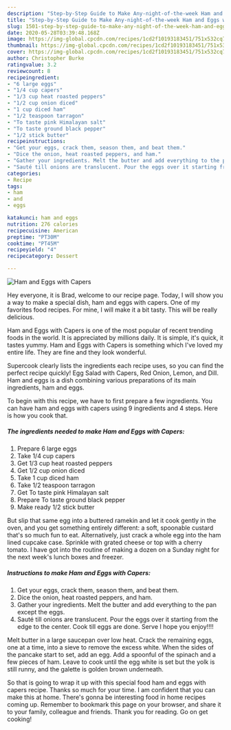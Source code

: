 ```yaml
---
description: "Step-by-Step Guide to Make Any-night-of-the-week Ham and Eggs with Capers"
title: "Step-by-Step Guide to Make Any-night-of-the-week Ham and Eggs with Capers"
slug: 1501-step-by-step-guide-to-make-any-night-of-the-week-ham-and-eggs-with-capers
date: 2020-05-28T03:39:48.168Z
image: https://img-global.cpcdn.com/recipes/1cd2f10193183451/751x532cq70/ham-and-eggs-with-capers-recipe-main-photo.jpg
thumbnail: https://img-global.cpcdn.com/recipes/1cd2f10193183451/751x532cq70/ham-and-eggs-with-capers-recipe-main-photo.jpg
cover: https://img-global.cpcdn.com/recipes/1cd2f10193183451/751x532cq70/ham-and-eggs-with-capers-recipe-main-photo.jpg
author: Christopher Burke
ratingvalue: 3.2
reviewcount: 8
recipeingredient:
- "6 large eggs"
- "1/4 cup capers"
- "1/3 cup heat roasted peppers"
- "1/2 cup onion diced"
- "1 cup diced ham"
- "1/2 teaspoon tarragon"
- "To taste pink Himalayan salt"
- "To taste ground black pepper"
- "1/2 stick butter"
recipeinstructions:
- "Get your eggs, crack them, season them, and beat them."
- "Dice the onion, heat roasted peppers, and ham."
- "Gather your ingredients. Melt the butter and add everything to the pan except the eggs."
- "Sauté till onions are translucent. Pour the eggs over it starting from the edge to the center. Cook till eggs are done. Serve I hope you enjoy!!!!"
categories:
- Recipe
tags:
- ham
- and
- eggs

katakunci: ham and eggs 
nutrition: 276 calories
recipecuisine: American
preptime: "PT30M"
cooktime: "PT45M"
recipeyield: "4"
recipecategory: Dessert

---
```



![Ham and Eggs with Capers](https://img-global.cpcdn.com/recipes/1cd2f10193183451/751x532cq70/ham-and-eggs-with-capers-recipe-main-photo.jpg)

Hey everyone, it is Brad, welcome to our recipe page. Today, I will show you a way to make a special dish, ham and eggs with capers. One of my favorites food recipes. For mine, I will make it a bit tasty. This will be really delicious.

Ham and Eggs with Capers is one of the most popular of recent trending foods in the world. It is appreciated by millions daily. It is simple, it's quick, it tastes yummy. Ham and Eggs with Capers is something which I've loved my entire life. They are fine and they look wonderful.

Supercook clearly lists the ingredients each recipe uses, so you can find the perfect recipe quickly! Egg Salad with Capers, Red Onion, Lemon, and Dill. Ham and eggs is a dish combining various preparations of its main ingredients, ham and eggs.


To begin with this recipe, we have to first prepare a few ingredients. You can have ham and eggs with capers using 9 ingredients and 4 steps. Here is how you cook that.

<!--inarticleads1-->

##### The ingredients needed to make Ham and Eggs with Capers:

1. Prepare 6 large eggs
1. Take 1/4 cup capers
1. Get 1/3 cup heat roasted peppers
1. Get 1/2 cup onion diced
1. Take 1 cup diced ham
1. Take 1/2 teaspoon tarragon
1. Get To taste pink Himalayan salt
1. Prepare To taste ground black pepper
1. Make ready 1/2 stick butter


But slip that same egg into a buttered ramekin and let it cook gently in the oven, and you get something entirely different: a soft, spoonable custard that&#39;s so much fun to eat. Alternatively, just crack a whole egg into the ham lined cupcake case. Sprinkle with grated cheese or top with a cherry tomato. I have got into the routine of making a dozen on a Sunday night for the next week&#39;s lunch boxes and freezer. 

<!--inarticleads2-->

##### Instructions to make Ham and Eggs with Capers:

1. Get your eggs, crack them, season them, and beat them.
1. Dice the onion, heat roasted peppers, and ham.
1. Gather your ingredients. Melt the butter and add everything to the pan except the eggs.
1. Sauté till onions are translucent. Pour the eggs over it starting from the edge to the center. Cook till eggs are done. Serve I hope you enjoy!!!!


Melt butter in a large saucepan over low heat. Crack the remaining eggs, one at a time, into a sieve to remove the excess white. When the sides of the pancake start to set, add an egg. Add a spoonful of the spinach and a few pieces of ham. Leave to cook until the egg white is set but the yolk is still runny, and the galette is golden brown underneath. 

So that is going to wrap it up with this special food ham and eggs with capers recipe. Thanks so much for your time. I am confident that you can make this at home. There's gonna be interesting food in home recipes coming up. Remember to bookmark this page on your browser, and share it to your family, colleague and friends. Thank you for reading. Go on get cooking!
